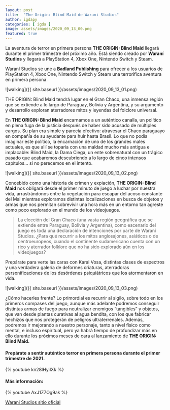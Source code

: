 ```yaml
---
layout: post
title:  "The Origin: Blind Maid de Warani Studios"
author: igdapy
categories: [ igda ]
image: assets/images/2020_09_13_00.png
featured: true
---
```

La aventura de terror en primera persona **THE ORIGIN: Blind Maid** llegará durante el primer trimestre del próximo año.
Está siendo creado por **Waraní Studios** y llegará a PlayStation 4, Xbox One, Nintendo Switch y Steam.

Waraní Studios se une a **Badland Publishing** para ofrecer a los usuarios de PlayStation 4, Xbox One, Nintendo Switch y Steam una terrorífica aventura en primera persona.

![walking]({{ site.baseurl }}/assets/images/2020_09_13_01.png)

THE ORIGIN: Blind Maid tendrá lugar en el Gran Chaco, una inmensa región que se extiende a lo largo de Paraguay, Bolivia y Argentina, y su argumento y desarrollo exploran aterradores mitos y leyendas del folclore universal.

En **THE ORIGIN: Blind Maid** encarnamos a un auténtico canalla, un político en plena fuga de la justicia después de haber sido acusado de múltiples cargos. Su plan era simple y parecía efectivo: atravesar el Chaco paraguayo en compañía de su ayudante para huir hasta Brasil. Lo que no podía imaginar este político, la encarnación de uno de los grandes males actuales, es que allí se toparía con una maldad mucho más antigua e implacable: Blind Maid, la Dama Ciega, un ente sobrenatural con un trágico pasado que acabaremos descubriendo a lo largo de cinco intensos capítulos… si no perecemos en el intento.

![walking]({{ site.baseurl }}/assets/images/2020_09_13_02.png)

Concebido como una historia de crimen y expiación, **THE ORIGIN: Blind Maid** nos obligará desde el primer minuto de juego a luchar por nuestra vida, arrastrándonos entre la vegetación para escapar del acoso constante del Mal mientras exploramos distintas localizaciones en busca de objetos y armas que nos permitan sobrevivir una hora más en un entorno tan agreste como poco explorado en el mundo de los videojuegos.

>La elección del Gran Chaco (una vasta región geográfica que se extiende entre Paraguay, Bolivia y Argentina), como escenario del juego es toda una declaración de intenciones por parte de Waraní Studios. ¿Para qué recurrir a los mitos anglosajones, asiáticos o de centroeuropeos, cuando el continente sudamericano cuenta con un rico y aterrador folklore que no ha sido explorado aún en los videojuegos? 

Prepárate para verte las caras con Karai Vosa, distintas clases de espectros y una verdadera galería de deformes criaturas, aterradoras personificaciones de los desórdenes psiquiátricos que los atormentaron en vida.

![walking]({{ site.baseurl }}/assets/images/2020_09_13_03.png)

¿Cómo hacerles frente? Lo primordial es recurrir al sigilo, sobre todo en los primeros compases del juego, aunque más adelante podremos conseguir distintas armas de fuego para neutralizar enemigos “tangibles” y objetos, que van desde plantas curativas al agua bendita, con los que fabricar hechizos que nos protegerán de peligros ultraterrenales. Además, podremos ir mejorando a nuestro personaje, tanto a nivel físico como mental, e incluso espiritual, pero ya habrá tiempo de profundizar más en ello durante los próximos meses de cara al lanzamiento de **THE ORIGIN: Blind Maid.**

#### Prepárate a sentir auténtico terror en primera persona durante el primer trimestre de 2021.

{% youtube kn28lHyiIXk %}

#### Más información:

{% youtube AxJ1Z7Og9ak %}

[Warani Studios sitio oficial][web]

[web]:https://waranistudios.com/